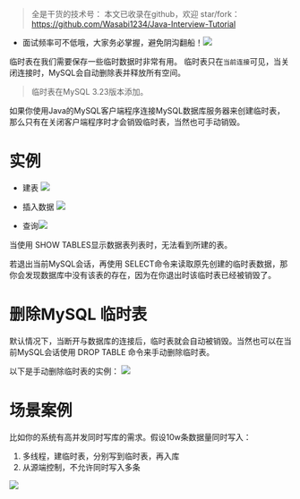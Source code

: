 > 全是干货的技术号：
> 本文已收录在github，欢迎 star/fork：
> https://github.com/Wasabi1234/Java-Interview-Tutorial

- 面试频率可不低哦，大家务必掌握，避免阴沟翻船！![](https://img-blog.csdnimg.cn/20200825225748108.png?x-oss-process=image/watermark,type_ZmFuZ3poZW5naGVpdGk,shadow_10,text_SmF2YUVkZ2U=,size_16,color_FFFFFF,t_70#pic_center)

临时表在我们需要保存一些临时数据时非常有用。
临时表只在`当前连接`可见，当关闭连接时，MySQL会自动删除表并释放所有空间。

> 临时表在MySQL 3.23版本添加。
    
如果你使用Java的MySQL客户端程序连接MySQL数据库服务器来创建临时表，那么只有在关闭客户端程序时才会销毁临时表，当然也可手动销毁。

# 实例
- 建表
![](https://img-blog.csdnimg.cn/20200825223741329.png?x-oss-process=image/watermark,type_ZmFuZ3poZW5naGVpdGk,shadow_10,text_SmF2YUVkZ2U=,size_1,color_FFFFFF,t_70#pic_center)

- 插入数据
![](https://img-blog.csdnimg.cn/20200825223534264.png?x-oss-process=image/watermark,type_ZmFuZ3poZW5naGVpdGk,shadow_10,text_SmF2YUVkZ2U=,size_1,color_FFFFFF,t_70#pic_center)
- 查询![](https://img-blog.csdnimg.cn/20200825223508176.png?x-oss-process=image/watermark,type_ZmFuZ3poZW5naGVpdGk,shadow_10,text_SmF2YUVkZ2U=,size_16,color_FFFFFF,t_70#pic_center)

当使用 SHOW TABLES显示数据表列表时，无法看到所建的表。

若退出当前MySQL会话，再使用 SELECT命令来读取原先创建的临时表数据，那你会发现数据库中没有该表的存在，因为在你退出时该临时表已经被销毁了。

# 删除MySQL 临时表
默认情况下，当断开与数据库的连接后，临时表就会自动被销毁。当然也可以在当前MySQL会话使用 DROP TABLE 命令来手动删除临时表。

以下是手动删除临时表的实例：
![](https://img-blog.csdnimg.cn/20200825224115177.png?x-oss-process=image/watermark,type_ZmFuZ3poZW5naGVpdGk,shadow_10,text_SmF2YUVkZ2U=,size_1,color_FFFFFF,t_70#pic_center)

#  场景案例
比如你的系统有高并发同时写库的需求。假设10w条数据量同时写入：
1. 多线程，建临时表，分别写到临时表，再入库
2. 从源端控制，不允许同时写入多条

![](https://img-blog.csdnimg.cn/20200825235213822.png?x-oss-process=image/watermark,type_ZmFuZ3poZW5naGVpdGk,shadow_10,text_SmF2YUVkZ2U=,size_1,color_FFFFFF,t_70#pic_center)
